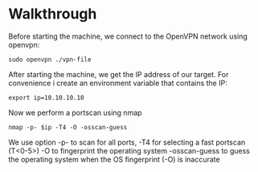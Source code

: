 
# Walkthrough

Before starting the machine, we connect to the OpenVPN network using openvpn:
```
sudo openvpn ./vpn-file
```

After starting the machine, we get the IP address of our target. 
For convenience i create an environment variable that contains the IP:

```
export ip=10.10.10.10
```

Now we perform a portscan using nmap
```
nmap -p- $ip -T4 -O -osscan-guess
```
We use option
-p- to scan for all ports,
-T4 for selecting a fast portscan (T<0-5>)
-O to fingerprint the operating system
-osscan-guess to guess the operating system when the OS fingerprint (-O) is inaccurate
